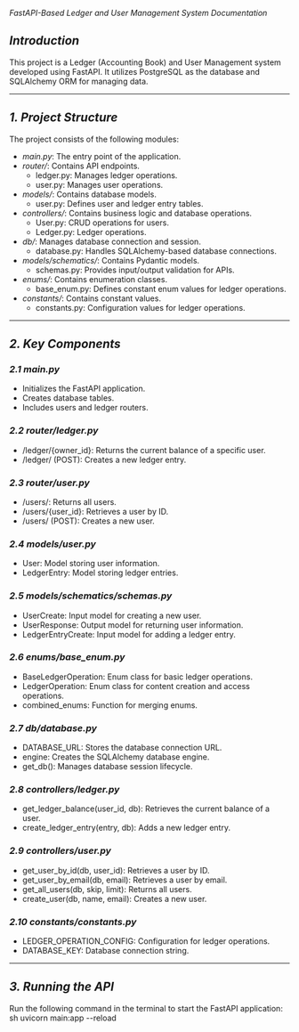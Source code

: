*FastAPI-Based Ledger and User Management System Documentation*

## *Introduction*
This project is a Ledger (Accounting Book) and User Management system developed using FastAPI. It utilizes PostgreSQL as the database and SQLAlchemy ORM for managing data.

---
## *1. Project Structure*
The project consists of the following modules:

- *main.py*: The entry point of the application.
- *router/*: Contains API endpoints.
  - ledger.py: Manages ledger operations.
  - user.py: Manages user operations.
- *models/*: Contains database models.
  - user.py: Defines user and ledger entry tables.
- *controllers/*: Contains business logic and database operations.
  - User.py: CRUD operations for users.
  - Ledger.py: Ledger operations.
- *db/*: Manages database connection and session.
  - database.py: Handles SQLAlchemy-based database connections.
- *models/schematics/*: Contains Pydantic models.
  - schemas.py: Provides input/output validation for APIs.
- *enums/*: Contains enumeration classes.
  - base_enum.py: Defines constant enum values for ledger operations.
- *constants/*: Contains constant values.
  - constants.py: Configuration values for ledger operations.

---
## *2. Key Components*

### *2.1 main.py*
- Initializes the FastAPI application.
- Creates database tables.
- Includes users and ledger routers.

### *2.2 router/ledger.py*
- /ledger/{owner_id}: Returns the current balance of a specific user.
- /ledger/ (POST): Creates a new ledger entry.

### *2.3 router/user.py*
- /users/: Returns all users.
- /users/{user_id}: Retrieves a user by ID.
- /users/ (POST): Creates a new user.

### *2.4 models/user.py*
- User: Model storing user information.
- LedgerEntry: Model storing ledger entries.

### *2.5 models/schematics/schemas.py*
- UserCreate: Input model for creating a new user.
- UserResponse: Output model for returning user information.
- LedgerEntryCreate: Input model for adding a ledger entry.

### *2.6 enums/base_enum.py*
- BaseLedgerOperation: Enum class for basic ledger operations.
- LedgerOperation: Enum class for content creation and access operations.
- combined_enums: Function for merging enums.

### *2.7 db/database.py*
- DATABASE_URL: Stores the database connection URL.
- engine: Creates the SQLAlchemy database engine.
- get_db(): Manages database session lifecycle.

### *2.8 controllers/ledger.py*
- get_ledger_balance(user_id, db): Retrieves the current balance of a user.
- create_ledger_entry(entry, db): Adds a new ledger entry.

### *2.9 controllers/user.py*
- get_user_by_id(db, user_id): Retrieves a user by ID.
- get_user_by_email(db, email): Retrieves a user by email.
- get_all_users(db, skip, limit): Returns all users.
- create_user(db, name, email): Creates a new user.

### *2.10 constants/constants.py*
- LEDGER_OPERATION_CONFIG: Configuration for ledger operations.
- DATABASE_KEY: Database connection string.

---
## *3. Running the API*

Run the following command in the terminal to start the FastAPI application:
sh
uvicorn main:app --reload
